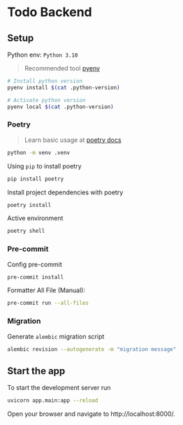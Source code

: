 # Todo Backend

## Setup

Python env: `Python 3.10`

> Recommended tool [pyenv](https://github.com/pyenv/pyenv)

```bash
# Install python version
pyenv install $(cat .python-version)

# Activate python version
pyenv local $(cat .python-version)
```

### Poetry

> Learn basic usage at [poetry docs](https://python-poetry.org/docs/basic-usage/)

```bash
python -m venv .venv
```

Using `pip` to install poetry

```sh
pip install poetry
```

Install project dependencies with poetry

```bash
poetry install
```

Active environment

```bash
poetry shell
```

### Pre-commit

Config pre-commit

```sh
pre-commit install
```

Formatter All File (Manual):

```sh
pre-commit run --all-files
```

### Migration

Generate `alembic` migration script

```sh
alembic revision --autogenerate -m "migration message"
```

## Start the app

To start the development server run

```sh
uvicorn app.main:app --reload
```

Open your browser and navigate to http://localhost:8000/.
